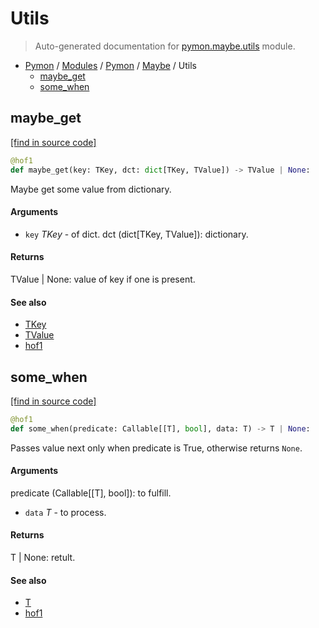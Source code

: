 # Utils

> Auto-generated documentation for [pymon.maybe.utils](https://github.com/katunilya/pymon/blob/main/pymon/maybe/utils.py) module.

- [Pymon](../../README.md#pymon-index) / [Modules](../../MODULES.md#pymon-modules) / [Pymon](../index.md#pymon) / [Maybe](index.md#maybe) / Utils
    - [maybe_get](#maybe_get)
    - [some_when](#some_when)

## maybe_get

[[find in source code]](https://github.com/katunilya/pymon/blob/main/pymon/maybe/utils.py#L9)

```python
@hof1
def maybe_get(key: TKey, dct: dict[TKey, TValue]) -> TValue | None:
```

Maybe get some value from dictionary.

#### Arguments

- `key` *TKey* - of dict.
dct (dict[TKey, TValue]): dictionary.

#### Returns

TValue | None: value of key if one is present.

#### See also

- [TKey](#tkey)
- [TValue](#tvalue)
- [hof1](../core.md#hof1)

## some_when

[[find in source code]](https://github.com/katunilya/pymon/blob/main/pymon/maybe/utils.py#L26)

```python
@hof1
def some_when(predicate: Callable[[T], bool], data: T) -> T | None:
```

Passes value next only when predicate is True, otherwise returns `None`.

#### Arguments

predicate (Callable[[T], bool]): to fulfill.
- `data` *T* - to process.

#### Returns

T | None: retult.

#### See also

- [T](#t)
- [hof1](../core.md#hof1)
